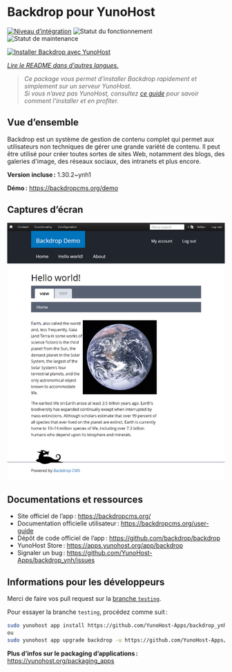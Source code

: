 <!--
Nota bene : ce README est automatiquement généré par <https://github.com/YunoHost/apps/tree/master/tools/readme_generator>
Il NE doit PAS être modifié à la main.
-->

# Backdrop pour YunoHost

[![Niveau d’intégration](https://apps.yunohost.org/badge/integration/backdrop)](https://ci-apps.yunohost.org/ci/apps/backdrop/)
![Statut du fonctionnement](https://apps.yunohost.org/badge/state/backdrop)
![Statut de maintenance](https://apps.yunohost.org/badge/maintained/backdrop)

[![Installer Backdrop avec YunoHost](https://install-app.yunohost.org/install-with-yunohost.svg)](https://install-app.yunohost.org/?app=backdrop)

*[Lire le README dans d'autres langues.](./ALL_README.md)*

> *Ce package vous permet d’installer Backdrop rapidement et simplement sur un serveur YunoHost.*  
> *Si vous n’avez pas YunoHost, consultez [ce guide](https://yunohost.org/install) pour savoir comment l’installer et en profiter.*

## Vue d’ensemble

Backdrop est un système de gestion de contenu complet qui permet aux utilisateurs non techniques de gérer une grande variété de contenu. Il peut être utilisé pour créer toutes sortes de sites Web, notamment des blogs, des galeries d'image, des réseaux sociaux, des intranets et plus encore.


**Version incluse :** 1.30.2~ynh1

**Démo :** <https://backdropcms.org/demo>

## Captures d’écran

![Capture d’écran de Backdrop](./doc/screenshots/Hello_world.png)

## Documentations et ressources

- Site officiel de l’app : <https://backdropcms.org/>
- Documentation officielle utilisateur : <https://backdropcms.org/user-guide>
- Dépôt de code officiel de l’app : <https://github.com/backdrop/backdrop>
- YunoHost Store : <https://apps.yunohost.org/app/backdrop>
- Signaler un bug : <https://github.com/YunoHost-Apps/backdrop_ynh/issues>

## Informations pour les développeurs

Merci de faire vos pull request sur la [branche `testing`](https://github.com/YunoHost-Apps/backdrop_ynh/tree/testing).

Pour essayer la branche `testing`, procédez comme suit :

```bash
sudo yunohost app install https://github.com/YunoHost-Apps/backdrop_ynh/tree/testing --debug
ou
sudo yunohost app upgrade backdrop -u https://github.com/YunoHost-Apps/backdrop_ynh/tree/testing --debug
```

**Plus d’infos sur le packaging d’applications :** <https://yunohost.org/packaging_apps>
